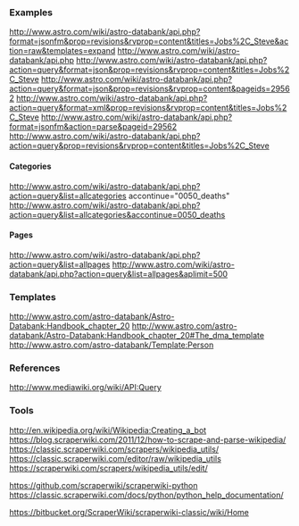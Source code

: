 

### Examples 

http://www.astro.com/wiki/astro-databank/api.php?format=jsonfm&prop=revisions&rvprop=content&titles=Jobs%2C_Steve&action=raw&templates=expand
http://www.astro.com/wiki/astro-databank/api.php
http://www.astro.com/wiki/astro-databank/api.php?action=query&format=json&prop=revisions&rvprop=content&titles=Jobs%2C_Steve
http://www.astro.com/wiki/astro-databank/api.php?action=query&format=json&prop=revisions&rvprop=content&pageids=29562
http://www.astro.com/wiki/astro-databank/api.php?action=query&format=xml&prop=revisions&rvprop=content&titles=Jobs%2C_Steve
http://www.astro.com/wiki/astro-databank/api.php?format=jsonfm&action=parse&pageid=29562
http://www.astro.com/wiki/astro-databank/api.php?action=query&prop=revisions&rvprop=content&titles=Jobs%2C_Steve


#### Categories
http://www.astro.com/wiki/astro-databank/api.php?action=query&list=allcategories
accontinue="0050_deaths" 
http://www.astro.com/wiki/astro-databank/api.php?action=query&list=allcategories&accontinue=0050_deaths


#### Pages
http://www.astro.com/wiki/astro-databank/api.php?action=query&list=allpages
http://www.astro.com/wiki/astro-databank/api.php?action=query&list=allpages&aplimit=500


### Templates

http://www.astro.com/astro-databank/Astro-Databank:Handbook_chapter_20
http://www.astro.com/astro-databank/Astro-Databank:Handbook_chapter_20#The_dma_template
http://www.astro.com/astro-databank/Template:Person


### References

http://www.mediawiki.org/wiki/API:Query


### Tools

http://en.wikipedia.org/wiki/Wikipedia:Creating_a_bot
https://blog.scraperwiki.com/2011/12/how-to-scrape-and-parse-wikipedia/
https://classic.scraperwiki.com/scrapers/wikipedia_utils/
https://classic.scraperwiki.com/editor/raw/wikipedia_utils
https://scraperwiki.com/scrapers/wikipedia_utils/edit/

https://github.com/scraperwiki/scraperwiki-python
https://classic.scraperwiki.com/docs/python/python_help_documentation/

https://bitbucket.org/ScraperWiki/scraperwiki-classic/wiki/Home



<div style="display: none;">

Phonegap?

npm update -g
npm install -g phonegap
npm install -g iconic
----npm install -g cordova ionic

</div>

